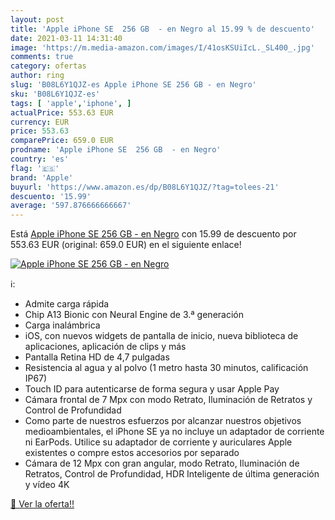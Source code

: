 ```yaml
---
layout: post
title: 'Apple iPhone SE  256 GB  - en Negro al 15.99 % de descuento'
date: 2021-03-11 14:31:40
image: 'https://m.media-amazon.com/images/I/41osKSUiIcL._SL400_.jpg'
comments: true
category: ofertas
author: ring
slug: 'B08L6Y1QJZ-es Apple iPhone SE 256 GB - en Negro'
sku: 'B08L6Y1QJZ-es'
tags: [ 'apple','iphone', ]
actualPrice: 553.63 EUR
currency: EUR
price: 553.63
comparePrice: 659.0 EUR
prodname: 'Apple iPhone SE  256 GB  - en Negro'
country: 'es'
flag: '🇪🇸'
brand: 'Apple'
buyurl: 'https://www.amazon.es/dp/B08L6Y1QJZ/?tag=tolees-21'
descuento: '15.99'
average: '597.876666666667'
---
```


Está [Apple iPhone SE  256 GB  - en Negro](https://www.amazon.es/dp/B08L6Y1QJZ/?tag=tolees-21) con 15.99 de descuento por 553.63 EUR (original: 659.0 EUR) en el siguiente enlace!

[![Apple iPhone SE  256 GB  - en Negro](https://m.media-amazon.com/images/I/41osKSUiIcL._SL400_.jpg)](https://www.amazon.es/dp/B08L6Y1QJZ/?tag=tolees-21)

ℹ️:

- Admite carga rápida
- Chip A13 Bionic con Neural Engine de 3.ª generación
- Carga inalámbrica
- iOS, con nuevos widgets de pantalla de inicio, nueva biblioteca de aplicaciones, aplicación de clips y más
- Pantalla Retina HD de 4,7 pulgadas
- Resistencia al agua y al polvo (1 metro hasta 30 minutos, calificación IP67)
- Touch ID para autenticarse de forma segura y usar Apple Pay
- Cámara frontal de 7 Mpx con modo Retrato, Iluminación de Retratos y Control de Profundidad
- Como parte de nuestros esfuerzos por alcanzar nuestros objetivos medioambientales, el iPhone SE ya no incluye un adaptador de corriente ni EarPods. Utilice su adaptador de corriente y auriculares Apple existentes o compre estos accesorios por separado
- Cámara de 12 Mpx con gran angular, modo Retrato, Iluminación de Retratos, Control de Profundidad, HDR Inteligente de última generación y vídeo 4K

[🛒 Ver la oferta!!](https://www.amazon.es/dp/B08L6Y1QJZ/?tag=tolees-21)
